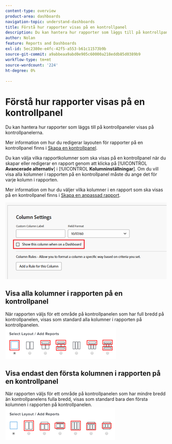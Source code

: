 ```yaml
---
content-type: overview
product-area: dashboards
navigation-topic: understand-dashboards
title: Förstå hur rapporter visas på en kontrollpanel
description: Du kan hantera hur rapporter som läggs till på kontrollpaneler visas på kontrollpanelerna.
author: Nolan
feature: Reports and Dashboards
exl-id: 5ec2380e-e4fc-42f5-a553-b61c11573b9b
source-git-commit: a9abbeaa9abd0e905c60000a218eddb85d0389b9
workflow-type: tm+mt
source-wordcount: '224'
ht-degree: 0%

---
```


# Förstå hur rapporter visas på en kontrollpanel

<!-- Audited: 1/2025 -->

Du kan hantera hur rapporter som läggs till på kontrollpaneler visas på kontrollpanelerna.

Mer information om hur du redigerar layouten för rapporter på en kontrollpanel finns i [Skapa en kontrollpanel](../../../reports-and-dashboards/dashboards/creating-and-managing-dashboards/create-dashboard.md).

Du kan välja vilka rapportkolumner som ska visas på en kontrollpanel när du skapar eller redigerar en rapport genom att klicka på [!UICONTROL **Avancerade alternativ**] i [!UICONTROL **Kolumninställningar**]. Om du vill visa alla kolumner i rapporten på en kontrollpanel måste du ange det för varje kolumn i rapporten.

Mer information om hur du väljer vilka kolumner i en rapport som ska visas på en kontrollpanel finns i [Skapa en anpassad rapport](../../../reports-and-dashboards/reports/creating-and-managing-reports/create-custom-report.md).

![Visa i instrumentpanelsalternativ](assets/show-in-dashboard.png)

## Visa alla kolumner i rapporten på en kontrollpanel

När rapporten väljs för ett område på kontrollpanelen som har full bredd på kontrollpanelen, visas som standard alla kolumner i rapporten på kontrollpanelen.\
![Visa alla kolumnalternativ](assets/qs-dashboard-full-reports-350x118.png)

## Visa endast den första kolumnen i rapporten på en kontrollpanel

När rapporten väljs för ett område på kontrollpanelen som har mindre bredd än kontrollpanelens fulla bredd, visas som standard bara den första kolumnen i rapporten på kontrollpanelen.\
![Visa alternativ för första kolumnen](assets/qs-dashboard-truncated-reports-350x118.png)
